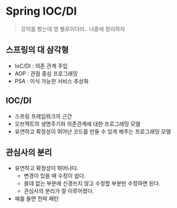 # Spring IOC/DI
> 강의를 봤는데 영 별로이더라.. 나중에 정리하자 

## 스프링의 대 삼각형   
* IoC/DI : 의존 관계 주입     
* AOP : 관점 중심 프로그래밍     
* PSA : 이식 가능한 서비스 추상화     

## IOC/DI   
* 스프링 프레임워크의 근간          
* 오브젝트의 생명주기와 의존관계에 대한 프로그래밍 모델          
* 유연하고 확정성이 뛰어난 코드를 만들 수 있게 해주는 프로그래밍 모델       

## 관심사의 분리    
* 유연하고 확정성이 뛰어나다.   
  * 변경이 있을 때 수정이 쉽다.  
  * 쓸데 없는 부분에 신경쓰지 않고 수정할 부분만 수정하면 된다.   
  * 관심사의 분리가 잘 이루어졌다.   
* 예를 들면 전략 패턴   

